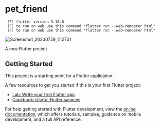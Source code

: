 # pet_friend
     (F) flutter version-3.10.0 
     (F) to run on web use this command "flutter run --web-renderer html"
     (F) to run on web use this command "flutter run --web-renderer html"
![Screenshot_20230729_212731](https://github.com/neamul-fahim/pet-friend/assets/102896638/6e1fc216-938d-4138-ae54-1abc59f4ed61)

A new Flutter project.

## Getting Started

This project is a starting point for a Flutter application.

A few resources to get you started if this is your first Flutter project:

- [Lab: Write your first Flutter app](https://docs.flutter.dev/get-started/codelab)
- [Cookbook: Useful Flutter samples](https://docs.flutter.dev/cookbook)

For help getting started with Flutter development, view the
[online documentation](https://docs.flutter.dev/), which offers tutorials,
samples, guidance on mobile development, and a full API reference.

